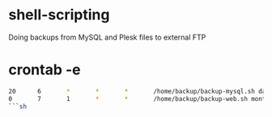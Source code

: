 # shell-scripting

Doing backups from MySQL and Plesk files to external FTP 

# crontab -e
```sh
20      6       *       *       *       /home/backup/backup-mysql.sh day <br />
0       7       1       *       *       /home/backup/backup-web.sh month
```sh
